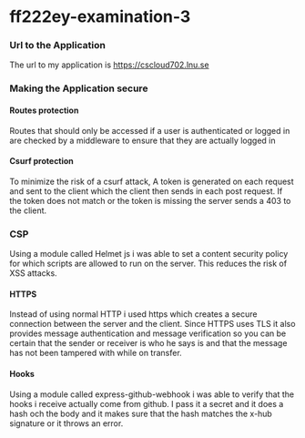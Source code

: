 # ff222ey-examination-3

### Url to the Application
The url to my application is https://cscloud702.lnu.se

### Making the Application secure

#### Routes protection
Routes that should only be accessed if a user is authenticated or logged in are checked by a middleware to ensure that they are actually logged in
#### Csurf protection
To minimize the risk of a csurf attack, A token is generated on each request and sent to the client which the client then sends in each post request. If the token does not match or the token is missing the server sends a 403 to the client.
### CSP
Using a module called Helmet js i was able to set a content security policy for which scripts are allowed to run on the server. This reduces the risk of XSS attacks.
#### HTTPS
Instead of using normal HTTP i used https which creates a secure connection between the server and the client. Since HTTPS uses TLS it also provides message authentication and message verification so you can be certain that the sender or receiver is who he says is and that the message has not been tampered with while on transfer.
#### Hooks
Using a module called express-github-webhook i was able to verify that the hooks i receive actually come from github. I pass it a secret and it does a hash och the body and it makes sure that the hash matches the x-hub signature or it throws an error.







